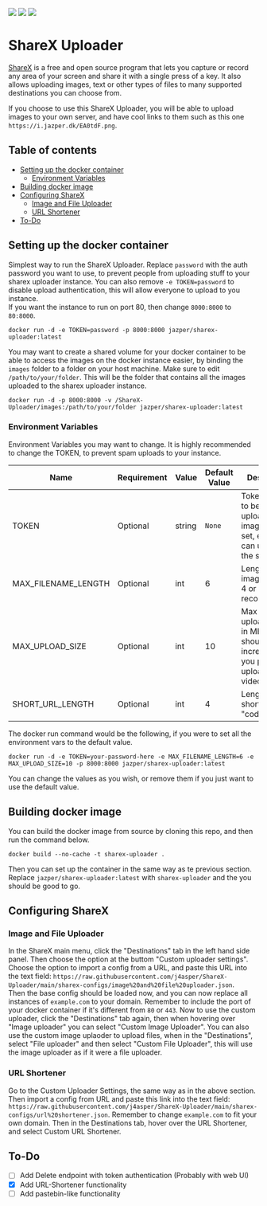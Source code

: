 <a href="https://github.com/j4asper/ShareX-Uploader/blob/main/LICENSE"><img src="https://img.shields.io/github/license/j4asper/sharex-uploader?style=for-the-badge"></a> <a href="https://hub.docker.com/r/jazper/sharex-uploader"><img src="https://img.shields.io/docker/pulls/jazper/sharex-uploader?style=for-the-badge&logo=Docker"></a> <a href="https://www.python.org/"><img src="https://img.shields.io/badge/Python-3.11-blue?style=for-the-badge&label=Python&logo=Python"></a>

# ShareX Uploader

[ShareX](https://getsharex.com/) is a free and open source program that lets you capture or record any area of your screen and share it with a single press of a key. It also allows uploading images, text or other types of files to many supported destinations you can choose from.

If you choose to use this ShareX Uploader, you will be able to upload images to your own server, and have cool links to them such as this one `https://i.jazper.dk/EA0tdF.png`.

## Table of contents

- [Setting up the docker container](#setting-up-the-docker-container)
  - [Environment Variables](#environment-variables)
- [Building docker image](#building-docker-image)
- [Configuring ShareX](#configuring-sharex)
  - [Image and File Uploader](#image-and-file-uploader)
  - [URL Shortener](#url-shortener)
- [To-Do](#to-do)

## Setting up the docker container

Simplest way to run the ShareX Uploader. Replace `password` with the auth password you want to use, to prevent people from uploading stuff to your sharex uploader instance. You can also remove `-e TOKEN=password` to disable upload authentication, this will allow everyone to upload to you instance.  
If you want the instance to run on port 80, then change `8000:8000` to `80:8000`.

```console
docker run -d -e TOKEN=password -p 8000:8000 jazper/sharex-uploader:latest
```

You may want to create a shared volume for your docker container to be able to access the images on the docker instance easier, by binding the `images` folder to a folder on your host machine. Make sure to edit `/path/to/your/folder`. This will be the folder that contains all the images uploaded to the sharex uploader instance.

```console
docker run -d -p 8000:8000 -v /ShareX-Uploader/images:/path/to/your/folder jazper/sharex-uploader:latest
```

### Environment Variables

Environment Variables you may want to change. It is highly recommended to change the TOKEN, to prevent spam uploads to your instance.

| Name                | Requirement | Value  | Default Value | Description                                                                              |
|---------------------|-------------|--------|--------|-------------------------------------------------------------------------------------------------|
| TOKEN               | Optional    | string | `None` | Token needed to be able to upload images, if not set, everyone can upload to the server.        |
| MAX_FILENAME_LENGTH | Optional    | int    | 6      | Length of image names 4 or above is recommended.                                                |
| MAX_UPLOAD_SIZE     | Optional    | int    | 10     | Max size of uploaded files in MB, you should you increase this if you plan to upload videoes    |
| SHORT_URL_LENGTH    | Optional    | int    | 4      | Length of shortened url "codes"                                                                 |

The docker run command would be the following, if you were to set all the environment vars to the default value.

```console
docker run -d -e TOKEN=your-password-here -e MAX_FILENAME_LENGTH=6 -e MAX_UPLOAD_SIZE=10 -p 8000:8000 jazper/sharex-uploader:latest
```

You can change the values as you wish, or remove them if you just want to use the default value.

## Building docker image

You can build the docker image from source by cloning this repo, and then run the command below.

```console
docker build --no-cache -t sharex-uploader .
```

Then you can set up the container in the same way as te previous section. Replace `jazper/sharex-uploader:latest` with `sharex-uploader` and the you should be good to go.

## Configuring ShareX

### Image and File Uploader

In the ShareX main menu, click the "Destinations" tab in the left hand side panel. Then choose the option at the buttom "Custom uploader settings". Choose the option to import a config from a URL, and paste this URL into the text field: `https://raw.githubusercontent.com/j4asper/ShareX-Uploader/main/sharex-configs/image%20and%20file%20uploader.json`.  
Then the base config should be loaded now, and you can now replace all instances of `example.com` to your domain. Remember to include the port of your docker container if it's different from `80` or `443`.
Now to use the custom uploader, click the "Destinations" tab again, then when hovering over "Image uploader" you can select "Custom Image Uploader". You can also use the custom image uplaoder to upload files, when in the "Destinations", select "File uploader" and then select "Custom File Uploader", this will use the image uploader as if it were a file uploader.

### URL Shortener

Go to the Custom Uploader Settings, the same way as in the above section. Then import a config from URL and paste this link into the text field: `https://raw.githubusercontent.com/j4asper/ShareX-Uploader/main/sharex-configs/url%20shortener.json`. Remember to change `example.com` to fit your own domain.
Then in the Destinations tab, hover over the URL Shortener, and select Custom URL Shortener.

## To-Do

- [ ] Add Delete endpoint with token authentication (Probably with web UI)
- [x] Add URL-Shortener functionality
- [ ] Add pastebin-like functionality
